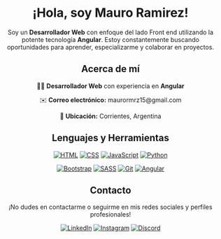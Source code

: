 <div align="center">
  <h1>¡Hola, soy Mauro Ramirez!</h1>
  <p>Soy un <strong>Desarrollador Web</strong> con enfoque del lado Front end utilizando la potente tecnología <strong>Angular</strong>. Estoy constantemente buscando oportunidades para aprender, especializarme y colaborar en proyectos.</p>
</div>

<div align="center">
  <h2>Acerca de mí</h2>
  <p align="center">👨‍💻 <strong>Desarrollador Web</strong> con experiencia en <strong>Angular</strong></p>
  <p align="center">✉️ <strong>Correo electrónico:</strong> maurormrz15@gmail.com</p>
  <p align="center">📍 <strong>Ubicación:</strong> Corrientes, Argentina</p>
</div>

<div align="center">
  <h2>Lenguajes y Herramientas</h2>
  
  <p align="center">
    <a href="https://developer.mozilla.org/en-US/docs/Web/HTML"><img src="https://img.shields.io/badge/HTML-ff5722?style=for-the-badge&logo=html5&logoColor=white" alt="HTML"></a>
    <a href="https://developer.mozilla.org/en-US/docs/Web/CSS"><img src="https://img.shields.io/badge/CSS-2196f3?style=for-the-badge&logo=css3&logoColor=white" alt="CSS"></a>
    <a href="https://developer.mozilla.org/en-US/docs/Web/JavaScript"><img src="https://img.shields.io/badge/JavaScript-f7df1e?style=for-the-badge&logo=javascript&logoColor=black" alt="JavaScript"></a>
    <a href="https://www.python.org/"><img src="https://img.shields.io/badge/Python-3776ab?style=for-the-badge&logo=python&logoColor=white" alt="Python"></a>
  </p>
  <p align="center">
    <a href="https://getbootstrap.com/"><img src="https://img.shields.io/badge/Bootstrap-7952b3?style=for-the-badge&logo=bootstrap&logoColor=white" alt="Bootstrap"></a>
    <a href="https://sass-lang.com/"><img src="https://img.shields.io/badge/SASS-cc6699?style=for-the-badge&logo=sass&logoColor=white" alt="SASS"></a>
    <a href="https://git-scm.com/"><img src="https://img.shields.io/badge/Git-f05032?style=for-the-badge&logo=git&logoColor=white" alt="Git"></a>
    <a href="https://angular.io/"><img src="https://img.shields.io/badge/Angular-dd0031?style=for-the-badge&logo=angular&logoColor=white" alt="Angular"></a>
  </p>
</div>

<div align="center">
  <h2>Contacto</h2>
  <p align="center">¡No dudes en contactarme o seguirme en mis redes sociales y perfiles profesionales!</p>
  <a href="https://www.linkedin.com/in/maurormrz"><img src="https://img.shields.io/badge/LinkedIn-0a66c2?style=for-the-badge&logo=linkedin&logoColor=white" alt="LinkedIn"></a>
  <a href="https://www.instagram.com/maurormrz"><img src="https://img.shields.io/badge/Instagram-e4405f?style=for-the-badge&logo=instagram&logoColor=white" alt="Instagram"></a>
  <a href="https://discordapp.com/users/mauronahuelramirez"><img src="https://img.shields.io/badge/Discord-7289da?style=for-the-badge&logo=discord&logoColor=white" alt="Discord"></a>
</div>

